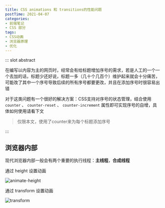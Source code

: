 ```yaml
---
title: CSS animations 和 transitions的性能问题
postTime: 2021-04-07
categories: 
- 前端笔记
- CSS 部分
tags:
- CSS动画
- 浏览器原理
- 优化
---
```


::: slot abstract

在编写以内容为主的网页时，经常会有给标题增加序号的需求，若是人工的一个一个去加的话，标题少还好说，标题一多（几十个几百个）维护起来就会十分痛苦，可能改了其中一个序号导致后续的所有序号都要更改，并且在添加序号时很容易出错

对于这类问题有一个很好的解决方案：CSS支持对序号的状态管理，结合使用 `counter` 、 `counter-reset` 、 `counter-increment` 属性即可实现序号的自增，具体如何使用请看下文

> 仅限本文，使用了counter来为每个标题添加序号

:::

## 浏览器内部

现代浏览器内部一般会有两个重要的执行线程：**主线程**，**合成线程**

通过 height 设置动画

![animate-height](https://segmentfault.com/img/bVDc96?w=958&h=1479)



通过 transform 设置动画

![transform](https://segmentfault.com/img/bVDda8?w=958&h=1209)
